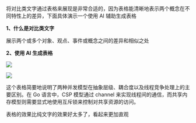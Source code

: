 将对比类文字通过表格来展现是非常合适的，因为表格能清晰地表示两个概念在不同特性上的差异，下面具体演示一个使用 AI 辅助生成表格

**1、什么是对比类文字**

展示两个或多个对象、观点、事件或概念之间的差异和相似之处

**2、使用 AI 生成表格**

![](https://static.xiaobot.net/file/2023-12-09/263968/78e979ad46bf0b04a798dd6a5e5e58c0.png)

![](https://static.xiaobot.net/file/2023-12-09/263968/f108781b0693ec00c4bca3a05494a9ff.png)

这个表格简要地说明了两种并发模型在抽象层级、耦合度以及线程竞争处理上的主要区别。在 Go 语言中，CSP 模型通过 channel 来实现线程间的通信，而共享内存模型则需要显式地使用互斥锁来控制对共享资源的访问。

表格的效果比纯文字的效果好太多了，看起来更加直观
